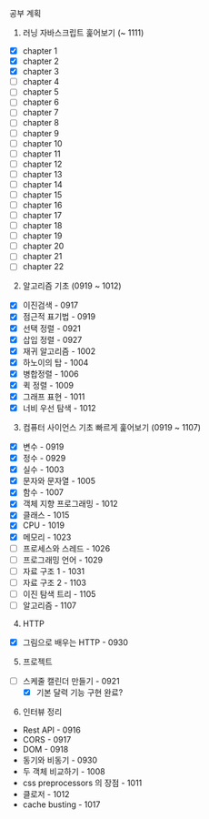 공부 계획

1. 러닝 자바스크립트 훑어보기 (~ 1111)

- [x] chapter 1
- [x] chapter 2
- [x] chapter 3
- [ ] chapter 4
- [ ] chapter 5
- [ ] chapter 6
- [ ] chapter 7
- [ ] chapter 8
- [ ] chapter 9
- [ ] chapter 10
- [ ] chapter 11
- [ ] chapter 12
- [ ] chapter 13
- [ ] chapter 14
- [ ] chapter 15
- [ ] chapter 16
- [ ] chapter 17
- [ ] chapter 18
- [ ] chapter 19
- [ ] chapter 20
- [ ] chapter 21
- [ ] chapter 22

2. 알고리즘 기초 (0919 ~ 1012)

- [x] 이진검색 - 0917
- [x] 점근적 표기법 - 0919
- [x] 선택 정렬 - 0921
- [x] 삽입 정렬 - 0927
- [x] 재귀 알고리즘 - 1002
- [x] 하노이의 탑 - 1004
- [x] 병합정렬 - 1006
- [x] 퀵 정렬 - 1009
- [x] 그래프 표현 - 1011
- [x] 너비 우선 탐색 - 1012

3. 컴퓨터 사이언스 기초 빠르게 훑어보기 (0919 ~ 1107)

- [x] 변수 - 0919
- [x] 정수 - 0929
- [x] 실수 - 1003
- [x] 문자와 문자열 - 1005
- [x] 함수 - 1007
- [x] 객체 지향 프로그래밍 - 1012
- [x] 클래스 - 1015
- [x] CPU - 1019
- [x] 메모리 - 1023
- [ ] 프로세스와 스레드 - 1026
- [ ] 프로그래밍 언어 - 1029
- [ ] 자료 구조 1 - 1031
- [ ] 자료 구조 2 - 1103
- [ ] 이진 탐색 트리 - 1105
- [ ] 알고리즘 - 1107

4. HTTP

- [x] 그림으로 배우는 HTTP - 0930

5. 프로젝트

- [ ] 스케줄 캘린더 만들기 - 0921
  - [x] 기본 달력 기능 구현 완료?

6. 인터뷰 정리

- Rest API - 0916
- CORS - 0917
- DOM - 0918
- 동기와 비동기 - 0930
- 두 객체 비교하기 - 1008
- css preprocessors 의 장점 - 1011
- 클로저 - 1012
- cache busting - 1017
